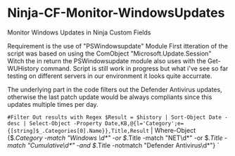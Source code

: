 # Ninja-CF-Monitor-WindowsUpdates
Monitor Windows Updates in Ninja Custom Fields

Requirement is the use of "PSWindowsupdate" Module First itteration of the script was based on using the ComObject "Microsoft.Update.Session"
Witch the in return the PSWindowsupdate module also uses with the Get-WUHistory command.
Script is still work in progress but what i've see so far testing on different servers in our environment it looks quite accurrate.

The underlying part in the code filters out the Defender Antivirus updates, otherwise the last patch update would be always compliants since this updates multiple times per day.

`
#Filter Out results with Regex
$Result = $history | Sort-Object Date -desc |
  Select-Object -Property Date,KB,@{l='Category';e={[string]$_.Categories[0].Name}},Title,Result `
| Where-Object {$_.Category -match "Windows \d*" -or $_.Title -match "NET\d*" -or $_.Title -match "Cumulative\d*" -and $_.Title -notmatch "Defender Antivirus\d*"}
`